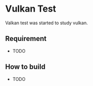 # Vulkan Test

Valkan test was started to study vulkan.

## Requirement

- TODO

## How to build

- TODO

